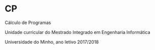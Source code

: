 # CP
Cálculo de Programas

Unidade curricular do Mestrado Integrado em Engenharia Informática

Universidade do Minho, ano letivo 2017/2018
